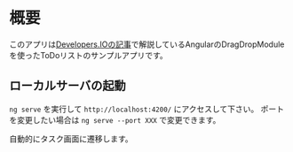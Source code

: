 # 概要

このアプリは[Developers.IOの記事](https://dev.classmethod.jp/ria/angular-js/angular-draganddrop/)で解説しているAngularのDragDropModuleを使ったToDoリストのサンプルアプリです。

## ローカルサーバの起動

`ng serve` を実行して `http://localhost:4200/` にアクセスして下さい。
ポートを変更したい場合は `ng serve --port XXX` で変更できます。

自動的にタスク画面に遷移します。